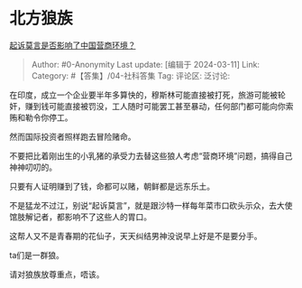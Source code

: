# 北方狼族
[起诉莫言是否影响了中国营商环境？](https://www.zhihu.com/question/647133991/answer/3425842592)

> Author: #0-Anonymity
> Last update: [编辑于 2024-03-11]
> Link:
> Category: #【答集】/04-社科答集 
> Tag: 
> 评论区:
> 泛讨论:

在印度，成立一个企业要半年多算快的，穆斯林可能直接被打死，旅游可能被轮奸，赚到钱可能直接被罚没，工人随时可能罢工甚至暴动，任何部门都可能向你索贿和勒令你停工。

然而国际投资者照样跑去冒险赌命。

不要把比着刚出生的小乳猪的承受力去替这些狼人考虑“营商环境”问题，搞得自己神神叨叨的。

只要有人证明赚到了钱，命都可以赌，朝鲜都是远东乐土。

不是猛龙不过江，别说“起诉莫言”，就是跟沙特一样每年菜市口砍头示众，去大使馆肢解记者，都影响不了这些人的胃口。

这帮人又不是青春期的花仙子，天天纠结男神没说早上好是不是要分手。

ta们是一群狼。

请对狼族放尊重点，唔该。